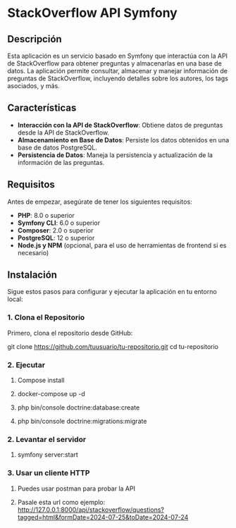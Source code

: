 # StackOverflow API Symfony

## Descripción

Esta aplicación es un servicio basado en Symfony que interactúa con la API de StackOverflow para obtener preguntas y almacenarlas en una base de datos. La aplicación permite consultar, almacenar y manejar información de preguntas de StackOverflow, incluyendo detalles sobre los autores, los tags asociados, y más.

## Características

- **Interacción con la API de StackOverflow**: Obtiene datos de preguntas desde la API de StackOverflow.
- **Almacenamiento en Base de Datos**: Persiste los datos obtenidos en una base de datos PostgreSQL.
- **Persistencia de Datos**: Maneja la persistencia y actualización de la información de las preguntas.

## Requisitos

Antes de empezar, asegúrate de tener los siguientes requisitos:

- **PHP**: 8.0 o superior
- **Symfony CLI**: 6.0 o superior
- **Composer**: 2.0 o superior
- **PostgreSQL**: 12 o superior
- **Node.js y NPM** (opcional, para el uso de herramientas de frontend si es necesario)

## Instalación

Sigue estos pasos para configurar y ejecutar la aplicación en tu entorno local:

### 1. Clona el Repositorio

Primero, clona el repositorio desde GitHub:

git clone https://github.com/tuusuario/tu-repositorio.git
cd tu-repositorio 

### 2. Ejecutar

1. Compose install

2. docker-compose up -d

3. php bin/console doctrine:database:create

4. php bin/console doctrine:migrations:migrate

### 2. Levantar el servidor

1. symfony server:start

### 3. Usar un cliente HTTP

1. Puedes usar postman para probar la API

2. Pasale esta url como ejemplo: http://127.0.0.1:8000/api/stackoverflow/questions?tagged=html&formDate=2024-07-25&toDate=2024-07-24